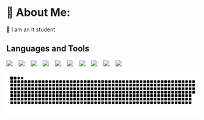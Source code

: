 # 💫 About Me:
🔭 I am an It student

## Languages and Tools
<p align="left">
  <img src="https://img.shields.io/badge/css3%20-7080F5.svg?&style=for-the-badge&logo=css3&logoColor=white" />&nbsp;&nbsp;&nbsp;
 </a>
  <img src="https://img.shields.io/badge/html5%20-E34F26.svg?&style=for-the-badge&logo=html5&logoColor=white" />&nbsp;&nbsp;&nbsp;
 </a>
  <img src="https://img.shields.io/badge/php%20-777BB4.svg?&style=for-the-badge&logo=php&logoColor=white" />&nbsp;&nbsp;&nbsp;
 </a>
  <img src="https://img.shields.io/badge/javascript%20-F7DF1E.svg?&style=for-the-badge&logo=javascript&logoColor=white" />&nbsp;&nbsp;&nbsp;
 </a>
  <img src="https://img.shields.io/badge/python%20-3776AB.svg?&style=for-the-badge&logo=python&logoColor=white" />&nbsp;&nbsp;&nbsp;
 </a>
  <img src="https://img.shields.io/badge/bootstrap%20-7952B3.svg?&style=for-the-badge&logo=bootstrap&logoColor=white" />&nbsp;&nbsp;&nbsp;
 </a>
  <img src="https://img.shields.io/badge/mysql%20-4479A1.svg?&style=for-the-badge&logo=mysql&logoColor=white" />&nbsp;&nbsp;&nbsp;
 </a>
  <img src="https://img.shields.io/badge/microsoftsqlserver%20-%2343853D.svg?&style=for-the-badge&logo=microsoftsqlserver&logoColor=white" />&nbsp;&nbsp;&nbsp;
 </a>
   <img src="https://img.shields.io/badge/wordpress%20-21759B.svg?&style=for-the-badge&logo=wordpress&logoColor=white" />&nbsp;&nbsp;&nbsp;
 </a>
    <img src="https://img.shields.io/badge/vite%20-646CFF.svg?&style=for-the-badge&logo=vite&logoColor=white" />&nbsp;&nbsp;&nbsp;
 </a>
 </p>

![snake gif](https://github.com/Schiesslea/Schiesslea/blob/output/github-snake.svg)
